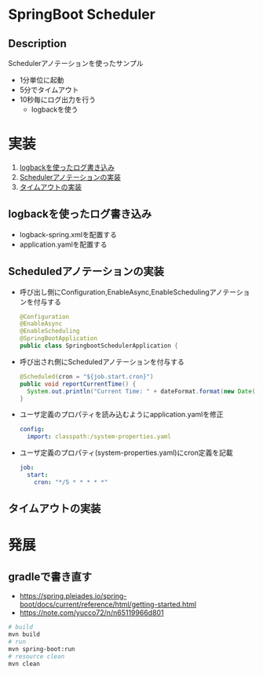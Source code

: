 # SpringBoot Scheduler

## Description
Schedulerアノテーションを使ったサンプル

- 1分単位に起動
- 5分でタイムアウト
- 10秒毎にログ出力を行う
  - logbackを使う

# 実装
1. [logbackを使ったログ書き込み](#logbackを使ったログ書き込み)
1. [Schedulerアノテーションの実装](#schedulerアノテーションの実装)
1. [タイムアウトの実装](#タイムアウトの実装)

## logbackを使ったログ書き込み
- logback-spring.xmlを配置する
- application.yamlを配置する

## Scheduledアノテーションの実装
- 呼び出し側にConfiguration,EnableAsync,EnableSchedulingアノテーションを付与する
  ```java
  @Configuration
  @EnableAsync
  @EnableScheduling
  @SpringBootApplication
  public class SpringbootSchedulerApplication {
  ```
- 呼び出され側にScheduledアノテーションを付与する
  ```java
  @Scheduled(cron = "${job.start.cron}")
  public void reportCurrentTime() {
    System.out.println("Current Time: " + dateFormat.format(new Date()));
  }
  ```
- ユーザ定義のプロパティを読み込むようにapplication.yamlを修正
  ```yaml
  config:
    import: classpath:/system-properties.yaml
  ```
- ユーザ定義のプロパティ(system-properties.yaml)にcron定義を記載
  ```yaml
  job:
    start:
      cron: "*/5 * * * * *"  
  ```

## タイムアウトの実装

# 発展
## gradleで書き直す
- https://spring.pleiades.io/spring-boot/docs/current/reference/html/getting-started.html
- https://note.com/yucco72/n/n65119966d801

```bash
# build
mvn build
# run
mvn spring-boot:run
# resource clean
mvn clean
```
